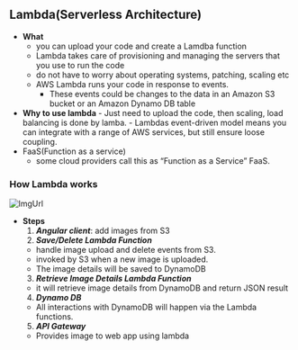 ## Lambda(Serverless Architecture)
  - **What**
    - you can upload your code and create a Lamdba function
    - Lambda takes care of provisioning and managing the servers that you use to run the code
    - do not have to worry about operating systems, patching, scaling etc
    - AWS Lambda runs your code in response to events. 
      - These events could be changes to the data in an Amazon S3 bucket or an Amazon Dynamo DB table
  -  **Why to use lambda**
    - Just need to upload the code, then scaling, load balancing is done by lamba.
    - Lambdas event-driven model means you can integrate with a range of AWS services, but still ensure loose coupling.
  - FaaS(Function as a service)
    - some cloud providers call this as “Function as a Service” FaaS.
    
### How Lambda works
![ImgUrl](https://i.ibb.co/WWswQcw/lamdba.png)

- **Steps**
  1. ***Angular client***: add images from S3
  2. ***Save/Delete Lambda Function***
    - handle image upload and delete events from S3.
    - invoked by S3 when a new image is uploaded.
    - The image details will be saved to DynamoDB
  3. ***Retrieve Image Details Lambda Function***
    - it will retrieve image details from DynamoDB and return JSON result
  4. ***Dynamo DB***
    - All interactions with DynamoDB will happen via the Lambda functions.
  5. ***API Gateway***
    - Provides image to web app using lambda
